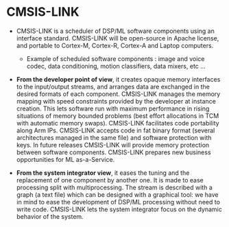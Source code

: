 # CMSIS-LINK
- CMSIS-LINK is a scheduler of DSP/ML software components using an interface standard. CMSIS-LINK will be open-source in Apache license, and portable to Cortex-M, Cortex-R, Cortex-A and Laptop computers.
  - Example of scheduled software components : image and voice codec, data conditioning, motion classifiers, data mixers, etc ...
- **From the developer point of view**, it creates opaque memory interfaces to the input/output streams, and arranges data are exchanged in the desired formats of each component. CMSIS-LINK manages the memory mapping with speed constraints provided by the developer at instance creation. This lets software run with maximum performance in rising situations of memory bounded problems (best effort allocations in TCM with automatic memory swaps). CMSIS-LINK facilitates code portability along Arm IPs. CMSIS-LINK accepts code in fat binary format (several architectures managed in the same file) and software protection with keys.  In future releases CMSIS-LINK will provide memory protection between software components. CMSIS-LINK prepares new business opportunities for ML as-a-Service.

- **From the system integrator view**, it eases the tuning and the replacement of one component by another one. It is made to ease processing split with multiprocessing. The stream is described with a graph (a text file) which can be designed with a graphical tool:  we have in mind to ease the development of DSP/ML processing without need to write code. CMSIS-LINK lets the system integrator focus on the dynamic behavior of the system. 

